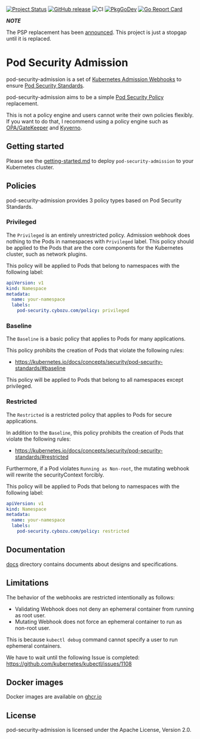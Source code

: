 [![Project Status](https://www.repostatus.org/badges/latest/active.svg)](https://www.repostatus.org/#active)
[![GitHub release](https://img.shields.io/github/release/cybozu-go/pod-security-admission.svg?maxAge=60)][releases]
![CI](https://github.com/cybozu-go/pod-security-admission/workflows/CI/badge.svg)
[![PkgGoDev](https://pkg.go.dev/badge/github.com/cybozu-go/pod-security-admission?tab=overview)](https://pkg.go.dev/github.com/cybozu-go/pod-security-admission?tab=overview)
[![Go Report Card](https://goreportcard.com/badge/github.com/cybozu-go/pod-security-admission)](https://goreportcard.com/report/github.com/cybozu-go/pod-security-admission)

***NOTE***

The PSP replacement has been [announced](https://kubernetes.io/blog/2021/04/06/podsecuritypolicy-deprecation-past-present-and-future/).
This project is just a stopgap until it is replaced.

Pod Security Admission
======================

pod-security-admission is a set of [Kubernetes Admission Webhooks](https://kubernetes.io/docs/reference/access-authn-authz/extensible-admission-controllers/) to ensure [Pod Security Standards](https://kubernetes.io/docs/concepts/security/pod-security-standards/).

pod-security-admission aims to be a simple [Pod Security Policy](https://kubernetes.io/docs/concepts/policy/pod-security-policy/) replacement.

This is not a policy engine and users cannot write their own policies flexibly.
If you want to do that, I recommend using a policy engine such as [OPA/GateKeeper](https://open-policy-agent.github.io/gatekeeper) and [Kyverno](https://kyverno.io).

Getting started
---------------

Please see the [getting-started.md](./docs/getting-started.md) to deploy `pod-security-admission` to your Kubernetes cluster.

Policies
--------

pod-security-admission provides 3 policy types based on Pod Security Standards.

### Privileged

The `Privileged` is an entirely unrestricted policy.
Admission webhook does nothing to the Pods in namespaces with `Privileged` label.
This policy should be applied to the Pods that are the core components for the Kubernetes cluster, such as network plugins.

This policy will be applied to Pods that belong to namespaces with the following label:

```yaml
apiVersion: v1
kind: Namespace
metadata:
  name: your-namespace
  labels: 
    pod-security.cybozu.com/policy: privileged
```

### Baseline

The `Baseline` is a basic policy that applies to Pods for many applications.

This policy prohibits the creation of Pods that violate the following rules:
- https://kubernetes.io/docs/concepts/security/pod-security-standards/#baseline

This policy will be applied to Pods that belong to all namespaces except privileged.

### Restricted

The `Restricted` is a restricted policy that applies to Pods for secure applications.

In addition to the `Baseline`, this policy prohibits the creation of Pods that violate the following rules:
- https://kubernetes.io/docs/concepts/security/pod-security-standards/#restricted

Furthermore, if a Pod violates `Running as Non-root`, the mutating webhook will rewrite the securityContext forcibly.

This policy will be applied to Pods that belong to namespaces with the following label:

```yaml
apiVersion: v1
kind: Namespace
metadata:
  name: your-namespace
  labels:
    pod-security.cybozu.com/policy: restricted
```

Documentation
-------------

[docs](docs/) directory contains documents about designs and specifications.

Limitations
-----------

The behavior of the webhooks are restricted intentionally as follows:
- Validating Webhook does not deny an ephemeral container from running as root user.
- Mutating Webhook does not force an ephemeral container to run as non-root user.

This is because `kubectl debug` command cannot specify a user to run ephemeral containers.

We have to wait until the following Issue is completed:
https://github.com/kubernetes/kubectl/issues/1108

Docker images
-------------

Docker images are available on [ghcr.io](https://github.com/cybozu-go/pod-security-admission/pkgs/container/pod-security-admission)

License
-------

pod-security-admission is licensed under the Apache License, Version 2.0.

[releases]: https://github.com/cybozu-go/pod-security-admission/releases
